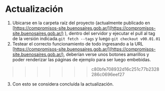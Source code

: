 # Actualización

1. Ubicarse en la carpeta raíz del proyecto (actualmente publicado en [https://compromisos-site.buenosaires.gob.ar/](https://compromisos-site.buenosaires.gob.ar/) ), dentro del servidor y ejecutar el pull al tag de la versión indicada.`git fetch --tags` y luego `git checkout v00.01.01`
2. Testear el correcto funcionamiento de todo ingresando a la URL [https://compromisos-site.buenosaires.gob.ar/](https://compromisos-site.buenosaires.gob.ar/), deberían verse unos botones amarillos y poder renderizar las páginas de ejemplo para ser luego embebidas.
>>>>>>> c80bfe708932d16c251c77b2328286c0696eef27
3. Con esto se considera concluída la actualización.
